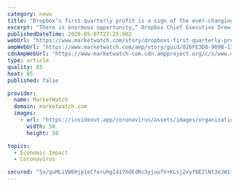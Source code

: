 ```yaml
---
category: news
title: "Dropbox’s first quarterly profit is a sign of the ever-changing economy"
excerpt: "There is enormous opportunity,” Dropbox Chief Executive Drew Houston told MarketWatch in a phone interview after the company announced"
publishedDateTime: 2020-05-07T22:25:00Z
webUrl: "https://www.marketwatch.com/story/dropboxs-first-quarterly-profit-is-a-sign-of-the-ever-changing-economy-2020-05-07"
ampWebUrl: "https://www.marketwatch.com/amp/story/guid/026FE3D8-909B-11EA-9208-AF2E6FA5B5BC"
cdnAmpWebUrl: "https://www-marketwatch-com.cdn.ampproject.org/c/s/www.marketwatch.com/amp/story/guid/026FE3D8-909B-11EA-9208-AF2E6FA5B5BC"
type: article
quality: 85
heat: 85
published: false

provider:
  name: MarketWatch
  domain: marketwatch.com
  images:
    - url: "https://insideout.app/coronavirus/assets/images/organizations/marketwatch.com-50x50.jpg"
      width: 50
      height: 50

topics:
  - Economic Impact
  - Coronavirus

secured: "Sx/quMLiVWEHjp1eCferuhgI417hdEdRc3yjuufV+KLsj2xyf6E2lNt3eJW1f5CW28Vb1f+aqaOi+K5UBhY0UBOI9HIXJbZ6wQWXBy+nYCCbXwYrUpyVCO3KqbcmiNWQ6lL6/b5fZkv6C4A+Dk//QkIYGBnphQuhLC4rkrVIiNg7Oz4YI08k5++++6Nw22UhkIarYIfy1cCXtu326X2xzqZcTVRV1b07jPnmbieZYmc1kRVjNLytvNVG9PFIXtMIDmpxcIUEkP7nAFjwW5f8ok5o2b3IolappPEV7hVz1FXttZ0er8lCNSDCatonOPJeEerTe0dLK41Iqvr0+l9opE85v2N3SMsLPfG4iWWVbbk80SB00QP2d+iXwQteLHl6sLKsZsc3txihjqjShOyvpeNBeyUcmvGjh3+VauNbsj+ENoZggZLrnfnFsWFOqDh/8w1Ae0yICcUn/5I5d+mSSU/M1FfMo8LT8n+DIDDxi3s=;3Bf7Y33RRLrtAHVQFlScEg=="
---
```


